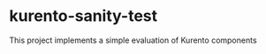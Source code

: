 kurento-sanity-test
===================

This project implements a simple evaluation of Kurento components

